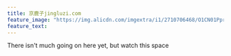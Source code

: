 ```yaml
---
title: 京鹿子jingluzi.com
feature_image: "https://img.alicdn.com/imgextra/i1/2710706468/O1CN01Ppr18S1xeOQpWitwc_!!2710706468.jpg"
feature_text:
---
```


There isn't much going on here yet, but watch this space
